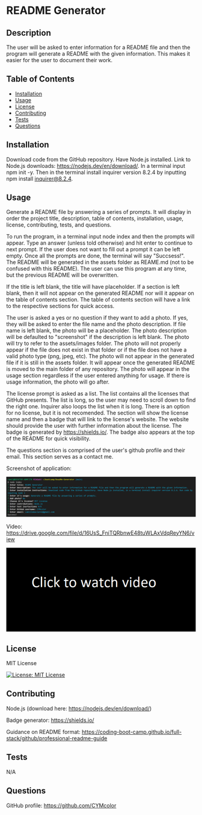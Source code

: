 # README Generator

## Description
The user will be asked to enter information for a README file and then the program will generate a README with the given information. This makes it easier for the user to document their work.

## Table of Contents
- [Installation](#installation)
- [Usage](#usage)
- [License](#license)
- [Contributing](#contributing)
- [Tests](#tests)
- [Questions](#questions)

## Installation
Download code from the GitHub repository. Have Node.js installed. Link to Node.js downloads: https://nodejs.dev/en/download/. In a terminal input npm init -y. Then in the terminal install inquirer version 8.2.4 by inputting npm install inquirer@8.2.4.

## Usage
Generate a README file by answering a series of prompts. It will display in order the project title, description, table of contents, installation, usage, license, contributing, tests, and questions. 

To run the program, in a terminal input node index and then the prompts will appear. Type an answer (unless told otherwise) and hit enter to continue to next prompt. If the user does not want to fill out a prompt it can be left empty. Once all the prompts are done, the terminal will say "Succsess!". The README will be generated in the assets folder as REAME.md (not to be confused with this README). The user can use this program at any time, but the previous README will be overwritten.

If the title is left blank, the title will have placeholder. If a section is left blank, then it will not appear on the generated README nor will it appear on the table of contents section. The table of contents section will have a link to the respective sections for quick access. 

The user is asked a yes or no question if they want to add a photo. If yes, they will be asked to enter the file name and the photo description. If file name is left blank, the photo will be a placeholder. The photo description will be defaulted to "screenshot" if the description is left blank. The photo will try to refer to the assets/images folder. The photo will not properly appear if the file does not exist in that folder or if the file does not have a valid photo type (png, jpeg, etc). The photo will not appear in the generated file if it is still in the assets folder. It will appear once the generated README is moved to the main folder of any repository. The photo will appear in the usage section regardless if the user entered anything for usage. If there is usage information, the photo will go after.

The license prompt is asked as a list. The list contains all the licenses that GitHub presents. The list is long, so the user may need to scroll down to find the right one. Inquirer also loops the list when it is long. There is an option for no license, but it is not recomended. The section will show the license name and then a badge that will link to the license's website. The website should provide the user with further information about the license. The badge is generated by https://shields.io/. The badge also appears at the top of the README for quick visibility.

The questions section is comprised of the user's github profile and their email. This section serves as a contact me.

Screenshot of application:

![screenshot of README prompts from inquirer in the terminal](./assets/images/screenshot.PNG)

Video: https://drive.google.com/file/d/16UsS_FniTQRbnwE48tuWLAxVdqReyYN6/view 

[![video demonstration](./assets/images/video-static.PNG)](https://drive.google.com/file/d/16UsS_FniTQRbnwE48tuWLAxVdqReyYN6/view)

## License
MIT License 

[![License: MIT License](https://img.shields.io/badge/License-MIT_License-blue.svg)](https://opensource.org/licenses/MIT)

## Contributing
Node.js (download here: https://nodejs.dev/en/download/)

Badge generator: https://shields.io/

Guidance on README format: https://coding-boot-camp.github.io/full-stack/github/professional-readme-guide 

## Tests
N/A

## Questions
GitHub profile: https://github.com/CYMcolor